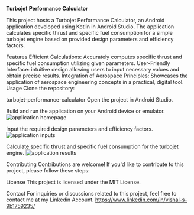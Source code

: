 𝐓𝐮𝐫𝐛𝐨𝐣𝐞𝐭 𝐏𝐞𝐫𝐟𝐨𝐫𝐦𝐚𝐧𝐜𝐞 𝐂𝐚𝐥𝐜𝐮𝐥𝐚𝐭𝐨𝐫

This project hosts a Turbojet Performance Calculator, an Android application developed using Kotlin in Android Studio. The application calculates specific thrust and specific fuel consumption for a simple turbojet engine based on provided design parameters and efficiency factors.

Features
Efficient Calculations: Accurately computes specific thrust and specific fuel consumption utilizing given parameters.
User-Friendly Interface: intuitive design allowing users to input necessary values and obtain precise results.
Integration of Aerospace Principles: Showcases the application of aerospace engineering concepts in a practical, digital tool.
Usage
Clone the repository:

turbojet-performance-calculator
Open the project in Android Studio.

Build and run the application on your Android device or emulator.
![application homepage](https://github.com/user-attachments/assets/9880625c-5915-4495-81e9-0fab96f31d4b)

Input the required design parameters and efficiency factors.
![application inputs](https://github.com/user-attachments/assets/052e9d91-b72e-4a94-bf0c-b94f8e94baf2)

Calculate specific thrust and specific fuel consumption for the turbojet engine.
![application results](https://github.com/user-attachments/assets/e4b0d2ac-565e-4f9c-9a50-7ad4f3f3f519)

Contributing
Contributions are welcome! If you'd like to contribute to this project, please follow these steps:

License
This project is licensed under the MIT License.

Contact
For inquiries or discussions related to this project, feel free to contact me at my Linkedin Account.
https://www.linkedin.com/in/vishal-s-9b1759235/
